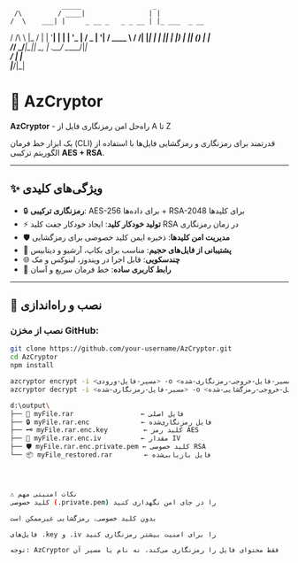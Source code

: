                  _____                  _             
     /\         / ____|                | |            
    /  \    ___| |     _ __ _   _ _ __ | |_ ___  _ __ 
   / /\ \  |_  / |    | '__| | | | '_ \| __/ _ \| '__|
  / ____ \  / /| |____| |  | |_| | |_) | || (_) | |   
 /_/    \_\/___|\_____|_|   \__, | .__/ \__\___/|_|   
                             __/ | |                  
                            |___/|_|                 

# 🔐 AzCryptor

**AzCryptor** - راه‌حل امن رمزنگاری فایل از A تا Z

یک ابزار خط فرمان (CLI) قدرتمند برای رمزنگاری و رمزگشایی فایل‌ها با استفاده از الگوریتم ترکیبی **AES + RSA**.

---

## ✨ ویژگی‌های کلیدی

- 🔒 **رمزنگاری ترکیبی**: AES-256 برای داده‌ها + RSA-2048 برای کلیدها
- ⚡ **تولید خودکار کلید**: ایجاد خودکار جفت کلید RSA در زمان رمزنگاری
- 🛡️ **مدیریت امن کلیدها**: ذخیره ایمن کلید خصوصی برای رمزگشایی
- 📁 **پشتیبانی از فایل‌های حجیم**: مناسب برای بکاپ، آرشیو و دیتابیس
- 🌐 **چندسکویی**: قابل اجرا در ویندوز، لینوکس و مک
- 🎯 **رابط کاربری ساده**: خط فرمان سریع و آسان

---

## 🚀 نصب و راه‌اندازی

### نصب از مخزن GitHub:

```bash
git clone https://github.com/your-username/AzCryptor.git
cd AzCryptor
npm install

azcryptor encrypt -i <مسیر-فایل-ورودی> -o <مسیر-فایل-خروجی-رمزنگاری-شده>
azcryptor decrypt -i <مسیر-فایل-رمزنگاری-شده> -o <مسیر-فایل-خروجی-رمزگشایی-شده>

d:\output\
├── 📄 myFile.rar                 ← فایل اصلی
├── 🔒 myFile.rar.enc             ← فایل رمزنگاری‌شده
├── 🗝️ myFile.rar.enc.key         ← کلید رمز AES
├── 🔑 myFile.rar.enc.iv          ← مقدار IV
├── 🛡️ myFile.rar.enc.private.pem ← کلید خصوصی RSA
└── 📦 myFile_restored.rar        ← فایل بازیابی‌شده




⚠️ نکات امنیتی مهم
کلید خصوصی (.private.pem) را در جای امن نگهداری کنید

بدون کلید خصوصی، رمزگشایی غیرممکن است

فایل‌های .key و .iv را برای امنیت بیشتر رمزنگاری کنید

توجه: AzCryptor فقط محتوای فایل را رمزنگاری می‌کند، نه نام یا مسیر آن



